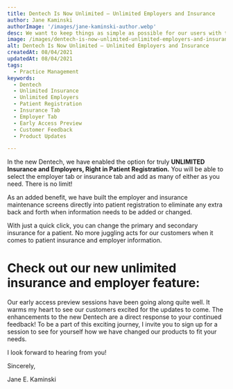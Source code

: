 ```yaml
---
title: Dentech Is Now Unlimited – Unlimited Employers and Insurance
author: Jane Kaminski
authorImage: '/images/jane-kaminski-author.webp'
desc: We want to keep things as simple as possible for our users with the up-and-coming new Dentech.
image: /images/dentech-is-now-unlimited-unlimited-employers-and-insurance.webp
alt: Dentech Is Now Unlimited – Unlimited Employers and Insurance
createdAt: 08/04/2021
updatedAt: 08/04/2021
tags:
  - Practice Management
keywords:
  - Dentech
  - Unlimited Insurance
  - Unlimited Employers
  - Patient Registration
  - Insurance Tab
  - Employer Tab
  - Early Access Preview
  - Customer Feedback
  - Product Updates

---
```

In the new Dentech, we have enabled the option for truly **UNLIMITED Insurance and Employers, Right in Patient Registration.**  You will be able to select the employer tab or insurance tab and add as many of either as you need. There is no limit! 

As an added benefit, we have built the employer and insurance maintenance screens directly into patient registration to eliminate any extra back and forth when information needs to be added or changed.

With just a quick click, you can change the primary and secondary insurance for a patient. No more juggling acts for our customers when it comes to patient insurance and employer information.

# Check out our new unlimited insurance and employer feature:

Our early access preview sessions have been going along quite well. It warms my heart to see our customers excited for the updates to come. The enhancements to the new Dentech are a direct response to your continued feedback! To be a part of this exciting journey, I invite you to sign up for a session to see for yourself how we have changed our products to fit your needs. 

I look forward to hearing from you!

Sincerely,

Jane E. Kaminski